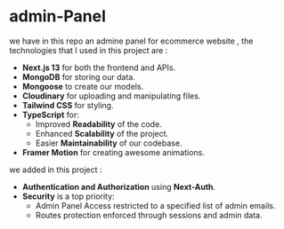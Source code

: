 # admin-Panel
we have in this repo an admine panel for ecommerce website , the technologies that I used in this project are : 
- **Next.js 13** for both the frontend and APIs.
- **MongoDB** for storing our data.
- **Mongoose** to create our models.
- **Cloudinary** for uploading and manipulating files.
- **Tailwind CSS** for styling.
- **TypeScript** for:
  - Improved **Readability** of the code.
  - Enhanced **Scalability** of the project.
  - Easier **Maintainability** of our codebase.
- **Framer Motion** for creating awesome animations.

we added in this project : 
- **Authentication and Authorization** using **Next-Auth**.
- **Security** is a top priority:
  - Admin Panel Access restricted to a specified list of admin emails.
  - Routes protection enforced through sessions and admin data.
 
